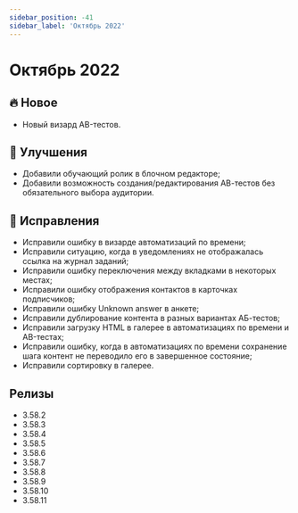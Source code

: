 ```yaml
---
sidebar_position: -41
sidebar_label: 'Октябрь 2022'
---
```


# Октябрь 2022

## 🔥 Новое

- Новый визард АB-тестов.

## 🚀 Улучшения

- Добавили обучающий ролик в блочном редакторе;
- Добавили возможность создания/редактирования АВ-тестов без обязательного выбора аудитории.

## 🐛 Исправления

- Исправили ошибку в визарде автоматизаций по времени;
- Исправили ситуацию, когда в уведомлениях не отображалась ссылка на журнал заданий;
- Исправили ошибку переключения между вкладками в некоторых местах;
- Исправили ошибку отображения контактов в карточках подписчиков;
- Исправили ошибку Unknown answer в анкете;
- Исправили дублирование контента в разных вариантах АБ-тестов;
- Исправили загрузку HTML в галерее в автоматизациях по времени и AB-тестах;
- Исправили ошибку, когда в автоматизациях по времени сохранение шага контент не переводило его в завершенное состояние;
- Исправили сортировку в галерее.

## Релизы

- 3.58.2
- 3.58.3
- 3.58.4
- 3.58.5
- 3.58.6
- 3.58.7
- 3.58.8
- 3.58.9
- 3.58.10
- 3.58.11
